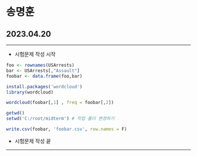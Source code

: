 # 송명훈
## 2023.04.20

---

* 시험문제 작성 시작

```R
foo <- rownames(USArrests)
bar <- USArrests[,"Assault"]
foobar <- data.frame(foo,bar)

install.packages('wordcloud')
library(wordcloud)

wordcloud(foobar[,1] , freq = foobar[,2])

getwd()
setwd('C:/root/midterm') # 작업 폴더 변경하기

write.csv(foobar, 'foobar.csv', row.names = F)

```

* 시험문제 작성 끝

---